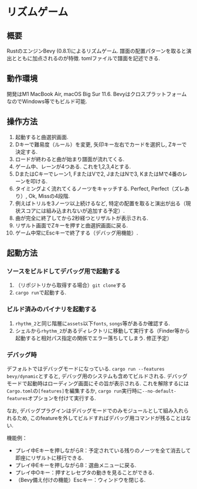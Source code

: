 # リズムゲーム

## 概要

RustのエンジンBevy (0.8.1)によるリズムゲーム.
譜面の配置パターンを取ると演出とともに加点されるのが特徴.
tomlファイルで譜面を記述できる.

## 動作環境

開発はM1 MacBook Air, macOS Big Sur 11.6.
BevyはクロスプラットフォームなのでWindows等でもビルド可能.

## 操作方法

1. 起動すると曲選択画面.
1. Dキーで難易度（ルール）を変更, 矢印キー左右でカードを選択し, Zキーで決定する.
1. ロードが終わると曲が始まり譜面が流れてくる.
1. ゲーム中、レーンが4つある. これを1,2,3,4とする.
1. DまたはCキーでレーン1, FまたはVで2, JまたはNで3, KまたはMで4番のレーンを叩ける.
1. タイミングよく流れてくるノーツをキャッチする. Perfect, Perfect（ズレあり）, Ok, Missの4段階.
1. 例えばトリルを3ノーツ以上続けるなど, 特定の配置を取ると演出が出る（現状スコアには組み込まれないが追加する予定）.
1. 曲が完全に終了してから2秒経つとリザルトが表示される.
1. リザルト画面でZキーを押すと曲選択画面に戻る.
1. ゲーム中常にEscキーで終了する（デバッグ用機能）.

## 起動方法

### ソースをビルドしてデバッグ用で起動する

1. （リポジトリから取得する場合）`git clone`する
1. `cargo run`で起動する.

### ビルド済みのバイナリを起動する

1. `rhythm_2`と同じ階層に`assets`以下`fonts`, `songs`等があるか確認する.
1. シェルから`rhythm_2`があるディレクトリに移動して実行する（Finder等から起動すると相対パス指定の関係でエラー落ちしてしまう. 修正予定）

### デバッグ時

デフォルトではデバッグモードになっている.
`cargo run --features bevy/dynamic`とすると, デバッグ用のシステムも含めてビルドされる.
デバッグモードで起動時はローディング画面にその旨が表示される.
これを解除するには`Cargo.toml`の`[features]`を編集するか, `cargo run`実行時に`--no-default-features`オプションを付けて実行する.

なお, デバッグプラグインはデバッグモードでのみモジュールとして組み入れられるため, このfeatureを外してビルドすればデバッグ用コマンドが残ることはない.

機能例：

- プレイ中Eキーを押しながらR：予定されている残りのノーツを全て消去して即座にリザルトに移行できる.
- プレイ中Eキーを押しながらB：選曲メニューに戻る.
- プレイ中Oキー：押すとレセプタの動きを見ることができる.
- （Bevy備え付けの機能）Escキー：ウィンドウを閉じる.
